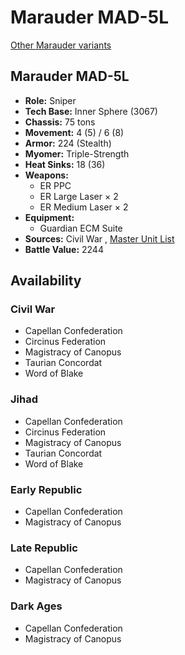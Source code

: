 # Marauder MAD-5L 

[Other Marauder variants](../marauder.md) 

## Marauder MAD-5L 

- **Role:** Sniper 
- **Tech Base:** Inner Sphere (3067) 
- **Chassis:** 75 tons 
- **Movement:** 4 (5) / 6 (8) 
- **Armor:** 224 (Stealth) 
- **Myomer:** Triple-Strength 
- **Heat Sinks:** 18 (36) 
- **Weapons:** 
  - ER PPC 
  - ER Large Laser × 2 
  - ER Medium Laser × 2 
- **Equipment:** 
  - Guardian ECM Suite 
- **Sources:** Civil War , [Master Unit List](http://masterunitlist.info/Unit/Details/2040/marauder-mad-5l) 
- **Battle Value:** 2244 

## Availability 

### Civil War 

- Capellan Confederation 
- Circinus Federation 
- Magistracy of Canopus 
- Taurian Concordat 
- Word of Blake 

### Jihad 

- Capellan Confederation 
- Circinus Federation 
- Magistracy of Canopus 
- Taurian Concordat 
- Word of Blake 

### Early Republic 

- Capellan Confederation 
- Magistracy of Canopus 

### Late Republic 

- Capellan Confederation 
- Magistracy of Canopus 

### Dark Ages 

- Capellan Confederation 
- Magistracy of Canopus 

